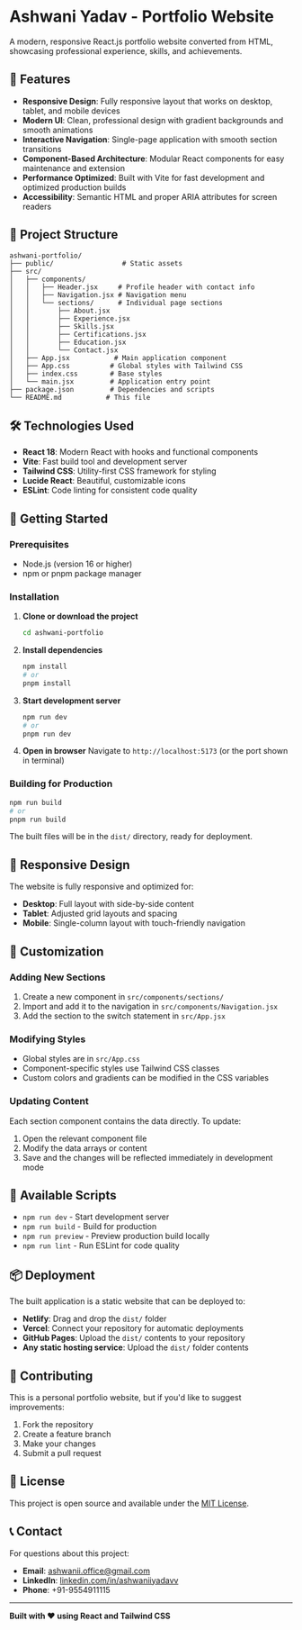 # Ashwani Yadav - Portfolio Website

A modern, responsive React.js portfolio website converted from HTML, showcasing professional experience, skills, and achievements.

## 🚀 Features

- **Responsive Design**: Fully responsive layout that works on desktop, tablet, and mobile devices
- **Modern UI**: Clean, professional design with gradient backgrounds and smooth animations
- **Interactive Navigation**: Single-page application with smooth section transitions
- **Component-Based Architecture**: Modular React components for easy maintenance and extension
- **Performance Optimized**: Built with Vite for fast development and optimized production builds
- **Accessibility**: Semantic HTML and proper ARIA attributes for screen readers

## 📁 Project Structure

```
ashwani-portfolio/
├── public/                 # Static assets
├── src/
│   ├── components/
│   │   ├── Header.jsx     # Profile header with contact info
│   │   ├── Navigation.jsx # Navigation menu
│   │   └── sections/      # Individual page sections
│   │       ├── About.jsx
│   │       ├── Experience.jsx
│   │       ├── Skills.jsx
│   │       ├── Certifications.jsx
│   │       ├── Education.jsx
│   │       └── Contact.jsx
│   ├── App.jsx           # Main application component
│   ├── App.css          # Global styles with Tailwind CSS
│   ├── index.css        # Base styles
│   └── main.jsx         # Application entry point
├── package.json         # Dependencies and scripts
└── README.md           # This file
```

## 🛠️ Technologies Used

- **React 18**: Modern React with hooks and functional components
- **Vite**: Fast build tool and development server
- **Tailwind CSS**: Utility-first CSS framework for styling
- **Lucide React**: Beautiful, customizable icons
- **ESLint**: Code linting for consistent code quality

## 🚀 Getting Started

### Prerequisites

- Node.js (version 16 or higher)
- npm or pnpm package manager

### Installation

1. **Clone or download the project**
   ```bash
   cd ashwani-portfolio
   ```

2. **Install dependencies**
   ```bash
   npm install
   # or
   pnpm install
   ```

3. **Start development server**
   ```bash
   npm run dev
   # or
   pnpm run dev
   ```

4. **Open in browser**
   Navigate to `http://localhost:5173` (or the port shown in terminal)

### Building for Production

```bash
npm run build
# or
pnpm run build
```

The built files will be in the `dist/` directory, ready for deployment.

## 📱 Responsive Design

The website is fully responsive and optimized for:
- **Desktop**: Full layout with side-by-side content
- **Tablet**: Adjusted grid layouts and spacing
- **Mobile**: Single-column layout with touch-friendly navigation

## 🎨 Customization

### Adding New Sections

1. Create a new component in `src/components/sections/`
2. Import and add it to the navigation in `src/components/Navigation.jsx`
3. Add the section to the switch statement in `src/App.jsx`

### Modifying Styles

- Global styles are in `src/App.css`
- Component-specific styles use Tailwind CSS classes
- Custom colors and gradients can be modified in the CSS variables

### Updating Content

Each section component contains the data directly. To update:
1. Open the relevant component file
2. Modify the data arrays or content
3. Save and the changes will be reflected immediately in development mode

## 🔧 Available Scripts

- `npm run dev` - Start development server
- `npm run build` - Build for production
- `npm run preview` - Preview production build locally
- `npm run lint` - Run ESLint for code quality

## 📦 Deployment

The built application is a static website that can be deployed to:
- **Netlify**: Drag and drop the `dist/` folder
- **Vercel**: Connect your repository for automatic deployments
- **GitHub Pages**: Upload the `dist/` contents to your repository
- **Any static hosting service**: Upload the `dist/` folder contents

## 🤝 Contributing

This is a personal portfolio website, but if you'd like to suggest improvements:

1. Fork the repository
2. Create a feature branch
3. Make your changes
4. Submit a pull request

## 📄 License

This project is open source and available under the [MIT License](LICENSE).

## 📞 Contact

For questions about this project:
- **Email**: ashwanii.office@gmail.com
- **LinkedIn**: [linkedin.com/in/ashwaniiyadavv](https://linkedin.com/in/ashwaniiyadavv)
- **Phone**: +91-9554911115

---

**Built with ❤️ using React and Tailwind CSS**

